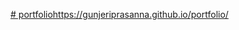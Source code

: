 [# portfolio](https://gunjeriprasanna.github.io/portfolio/)https://gunjeriprasanna.github.io/portfolio/
